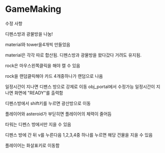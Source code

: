 


# GameMaking


수정 사항

디펜스방과 광물방을 나눔!

material와 tower을4개씩 만들었음

material은 각각 따로 합산됨. 디펜스방과 광물방을 왔다갔다 거려도 유지됨.

rock은 마우스왼쪽클릭을 해야 캘 수 있음

rock을 랜덤클릭해야 카드 4개중하나가 랜덤으로 나옴

일정시간이 지나면 디팬스 방으로 강제로 이동
	obj_portal에서 수정가능
	일정시간이 지나면 화면에 "READY"를 출력함

디펜스방에서 shift키를 누르면 광산방으로 이동

플레이어와 asteroid가 부딛히면 플레이어의 체력이 줄어듬

타워는 디펜스 방에서만 지을 수 있음

디펜스 방에 간 뒤 v를 누른다음 1,2,3,4중 하나를 누르면 해당 건물을 지을 수 있음

플레이어는 화살표키로 이동함







